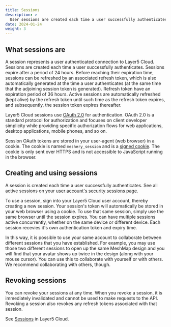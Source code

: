 ```yaml
---
title: Sessions
description: >
  User sessions are created each time a user successfully authenticates.
date: 2024-01-24
weight: 3
---
```


## What sessions are

A session represents a user authenticated connection to Layer5 Cloud. Sessions are created each time a user successfully authenticates. Sessions expire after a period of 24 hours. Before reaching their expiration time, sessions can be refreshed by an associated refresh token, which is also automatically generated at the time a user authenticates (at the same time that the adjoining session token is generated). Refresh token have an expiration period of 36 hours. Active sessions are automatically refreshed (kept alive) by the refresh token until such time as the refresh token expires, and subsequently, the session token expires thereafter.

Layer5 Cloud sessions use [OAuth 2.0](https://oauth.net/2/) for authentication. OAuth 2.0 is a standard protocol for authorization and focuses on client developer simplicity while providing specific authorization flows for web applications, desktop applications, mobile phones, and so on.

Session OAuth tokens are stored in your user-agent (web browser) in a cookie. The cookie is named `meshery_session` and is a [signed cookie](https://expressjs.com/en/advanced/best-practice-security.html#use-signed-cookies). The cookie is only sent over HTTPS and is not accessible to JavaScript running in the browser.

## Creating and using sessions

A session is created each time a user successfully authenticates. See all active sessions on your [user account's security sessions page](https://meshery.layer5.io/security/sessions).

To use a session, sign into your Layer5 Cloud user account, thereby creating a new session. Your session's token will automatically be stored in your web browser using a cookie. To use that same session, simply use the same browser until the session expires. You can have multiple sessions active concurrently, whether on the same device or different device. Each session recevies it's own authentication token and expiry time.

 In this way, it is possible to use your same account to collaborate between different sessions that you have established. For example, you may use those two different sessions to open up the same MeshMap design and you will find that your avatar shows up twice in the design (along with your mouse cursor). You can use this to collaborate with yourself or with others. We recommend collaborating with others, though.

## Revoking sessions

You can revoke your sessions at any time. When you revoke a session, it is immediately invalidated and cannot be used to make requests to the API. Revoking a session also revokes any refresh tokens associated with that session.

See [Sessions](https://meshery.layer5.io/security/sessions) in Layer5 Cloud.
